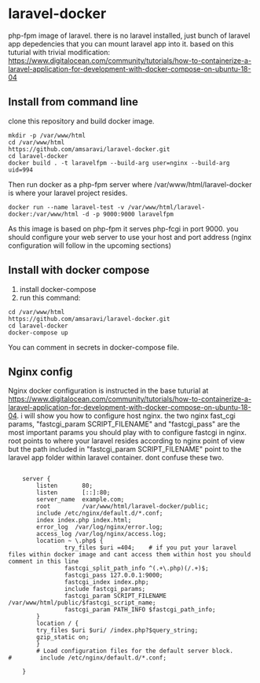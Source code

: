# laravel-docker
php-fpm image of laravel. there is no laravel installed, just bunch of laravel app depedencies that you can mount laravel app into it.
based on this tuturial with trivial modification:
https://www.digitalocean.com/community/tutorials/how-to-containerize-a-laravel-application-for-development-with-docker-compose-on-ubuntu-18-04

## Install from command line
clone this repository and build docker image.
```
mkdir -p /var/www/html
cd /var/www/html
https://github.com/amsaravi/laravel-docker.git
cd laravel-docker
docker build . -t laravelfpm --build-arg user=nginx --build-arg uid=994
```
Then run docker as a php-fpm server where /var/www/html/laravel-docker is where your laravel project resides.

```
docker run --name laravel-test -v /var/www/html/laravel-docker:/var/www/html -d -p 9000:9000 laravelfpm
```
As this image is based on php-fpm it serves php-fcgi in port 9000. you should configure your web server to use your host and port address (nginx configuration will follow in the upcoming sections)

## Install with docker compose
1. install docker-compose
2. run this command:
```
cd /var/www/html
https://github.com/amsaravi/laravel-docker.git
cd laravel-docker
docker-compose up
```
You can comment in secrets in docker-compose file.

## Nginx config
Nginx docker configuration is instructed in the base tuturial at https://www.digitalocean.com/community/tutorials/how-to-containerize-a-laravel-application-for-development-with-docker-compose-on-ubuntu-18-04. 
i will show you how to configure host nginx. the two nginx fast_cgi params, "fastcgi_param SCRIPT_FILENAME" and "fastcgi_pass" are the most important params you should play with to configure fastcgi in nginx. root points to where your laravel resides according to nginx point of view but the path included in "fastcgi_param SCRIPT_FILENAME" point to the laravel app folder within laravel container. dont confuse these two.

```
    
    server {
        listen       80;
        listen       [::]:80;
        server_name  example.com;
        root         /var/www/html/laravel-docker/public;
        include /etc/nginx/default.d/*.conf;
        index index.php index.html;
        error_log  /var/log/nginx/error.log;
        access_log /var/log/nginx/access.log;
        location ~ \.php$ {
                try_files $uri =404;	# if you put your laravel files within docker image and cant access them within host you should comment in this line
                fastcgi_split_path_info ^(.+\.php)(/.+)$;
                fastcgi_pass 127.0.0.1:9000;
                fastcgi_index index.php;
                include fastcgi_params;
                fastcgi_param SCRIPT_FILENAME /var/www/html/public/$fastcgi_script_name;
                fastcgi_param PATH_INFO $fastcgi_path_info;
        }
        location / {
        try_files $uri $uri/ /index.php?$query_string;
        gzip_static on;
        }
        # Load configuration files for the default server block.
#        include /etc/nginx/default.d/*.conf;

    }
```
